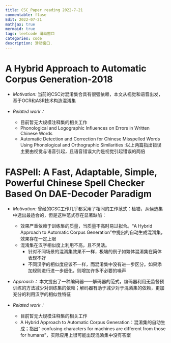 ```yaml
---
title: CSC_Paper reading 2022-7-21
commentable: flase
Edit: 2022-07-21
mathjax: true
mermaid: true
tags: leetcode 滑动窗口
categories: code  
description: 滑动窗口.
---
```


# A Hybrid Approach to Automatic Corpus Generation-2018
- *Motivation:* 当前的CSC对混淆集合具有很强依赖，本文从视觉和语音出发，基于OCR和ASR技术构造混淆集

- *Related work：* 
  - 目前暂无大规模注释集的相关工作
  - Phonological and Logographic Influences on Errors in Written Chinese Words 
  - Automatic Detection and Correction for Chinese Misspelled Words Using Phonological and Orthographic Similarities :以上两篇指出错误主要由视觉与语音引起，且语音错误大约是视觉引起错误的两倍

# FASPell: A Fast, Adaptable, Simple, Powerful Chinese Spell Checker Based On DAE-Decoder Paradigm
- *Motivation:* 曾经的CSC工作几乎都采用了相同的工作范式：检错，从候选集中选出最适合的，但是这种范式存在显著缺陷：
  - 效果严重依赖于训练集的质量，当质量不高时易过拟合。“A Hybrid Approach to Automatic Corpus Generation”中提出的自动生成混淆集，效果存在一定上限
  - 混淆集在汉字相似度上利用不高，且不灵活。
    - 针对不同场景的混淆集效果不一样，极端的例子如繁体混淆集在简体表现不好
    - 不同汉字的相似度应该不一样，而混淆集中没有进一步区分。如果添加规则进行进一步细化，则增加许多不必要的噪声
    
- *Approach：* 本文提出了一种编码器——解码器的范式，编码器利用无监督预训练的方法减少对训练集的依赖；解码器有助于减少对于混淆集的依赖，更加充分的利用汉字的相似性特征

- *Related work：* 
  - 目前暂无大规模注释集的相关工作
  - A Hybrid Approach to Automatic Corpus Generation：混淆集的自动生成；指出“ confusing characters for machines are different from those for humans”，实际应用上很可能出现混淆集中没有答案
